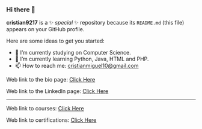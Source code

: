 ### Hi there 👋

**cristian9217** is a ✨ _special_ ✨ repository because its `README.md` (this file) appears on your GitHub profile.

Here are some ideas to get you started:

- 🔭 I’m currently studying on Computer Science. 
- 🌱 I’m currently learning Python, Java, HTML and PHP.
- 📫 How to reach me: <cristianmiguel10@gmail.com>

Web link to the bio page: [Click Here](https://cristian9217.github.io/cristian9217/welcome.html)

Web link to the LinkedIn page: [Click Here](https://www.linkedin.com/in/cristian-pagan-978623263)

-------------------------------------------------------------------------------------------------------------------------

Web link to courses: [Click Here](https://es.coursera.org/)

Web link to certifications: [Click Here](https://www.studysection.com/certification-exams)
